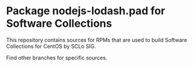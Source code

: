 # Package nodejs-lodash.pad for Software Collections

This repository contains sources for RPMs that are used
to build Software Collections for CentOS by SCLo SIG.

Find other branches for specific sources.
